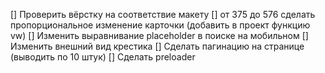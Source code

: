 [] Проверить вёрстку на соответствие макету
[] от 375 до 576 сделать пропорциональное изменение карточки (добавить в проект функцию vw)
[] Изменить выравнивание placeholder в поиске на мобильном
[] Изменить внешний вид крестика
[] Сделать пагинацию на странице (выводить по 10 штук)
[] Сделать preloader